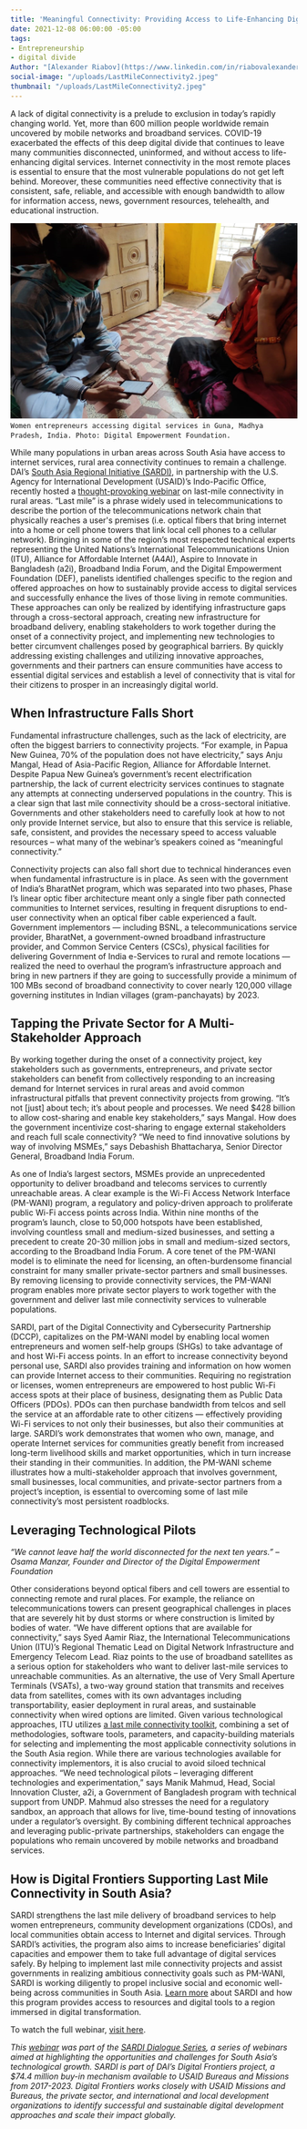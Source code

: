 ```yaml
---
title: 'Meaningful Connectivity: Providing Access to Life-Enhancing Digital Services'
date: 2021-12-08 06:00:00 -05:00
tags:
- Entrepreneurship
- digital divide
Author: "[Alexander Riabov](https://www.linkedin.com/in/riabovalexander/)"
social-image: "/uploads/LastMileConnectivity2.jpeg"
thumbnail: "/uploads/LastMileConnectivity2.jpeg"
---
```


A lack of digital connectivity is a prelude to exclusion in today’s rapidly changing world. Yet, more than 600 million people worldwide remain uncovered by mobile networks and broadband services. COVID-19 exacerbated the effects of this deep digital divide that continues to leave many communities disconnected, uninformed, and without access to life-enhancing digital services. Internet connectivity in the most remote places is essential to ensure that the most vulnerable populations do not get left behind. Moreover, these communities need effective connectivity that is consistent, safe, reliable, and accessible with enough bandwidth to allow for information access, news, government resources, telehealth, and educational instruction.

![LastMileConnectivity2.jpeg](/uploads/LastMileConnectivity2.jpeg)`Women entrepreneurs accessing digital services in Guna, Madhya Pradesh, India. Photo: Digital Empowerment Foundation.`

<!--more-->

While many populations in urban areas across South Asia have access to internet services, rural area connectivity continues to remain a challenge. DAI’s [South Asia Regional Initiative (SARDI),](https://www.usaid.gov/digital-development/sardi-factsheet) in partnership with the U.S. Agency for International Development (USAID)’s Indo-Pacific Office, recently hosted a [thought-provoking webinar](https://www.youtube.com/watch?v=yYsZkuPcetI&t=3762s) on last-mile connectivity in rural areas. “Last mile” is a phrase widely used in telecommunications to describe the portion of the telecommunications network chain that physically reaches a user's premises (i.e. optical fibers that bring internet into a home or cell phone towers that link local cell phones to a cellular network). Bringing in some of the region’s most respected technical experts representing the United Nations’s International Telecommunications Union (ITU), Alliance for Affordable Internet (A4AI), Aspire to Innovate in Bangladesh (a2i), Broadband India Forum, and the Digital Empowerment Foundation (DEF), panelists identified challenges specific to the region and offered approaches on how to sustainably provide access to digital services and successfully enhance the lives of those living in remote communities. These approaches can only be realized by identifying infrastructure gaps through a cross-sectoral approach, creating new infrastructure for broadband delivery, enabling stakeholders to work together during the onset of a connectivity project, and implementing new technologies to better circumvent challenges posed by geographical barriers. By quickly addressing existing challenges and utilizing innovative approaches, governments and their partners can ensure communities have access to essential digital services and establish a level of connectivity that is vital for their citizens to prosper in an increasingly digital world.

## When Infrastructure Falls Short

Fundamental infrastructure challenges, such as the lack of electricity, are often the biggest barriers to connectivity projects. “For example, in Papua New Guinea, 70% of the population does not have electricity,” says Anju Mangal, Head of Asia-Pacific Region, Alliance for Affordable Internet. Despite Papua New Guinea’s government’s recent electrification partnership, the lack of current electricity services continues to stagnate any attempts at connecting underserved populations in the country. This is a clear sign that last mile connectivity should be a cross-sectoral initiative. Governments and other stakeholders need to carefully look at how to not only provide Internet service, but also to ensure that this service is reliable, safe, consistent, and provides the necessary speed to access valuable resources – what many of the webinar’s speakers coined as “meaningful connectivity.”

Connectivity projects can also fall short due to technical hinderances even when fundamental infrastructure is in place. As seen with the government of India’s BharatNet program, which was separated into two phases, Phase I’s linear optic fiber architecture meant only a single fiber path connected communities to Internet services, resulting in frequent disruptions to end-user connectivity when an optical fiber cable experienced a fault. Government implementors — including BSNL, a telecommunications service provider, BharatNet, a government-owned broadband infrastructure provider, and Common Service Centers (CSCs), physical facilities for delivering Government of India e-Services to rural and remote locations — realized the need to overhaul the program’s infrastructure approach and bring in new partners if they are going to successfully provide a minimum of 100 MBs second of broadband connectivity to cover nearly 120,000 village governing institutes in Indian villages (gram-panchayats) by 2023.

## Tapping the Private Sector for A Multi-Stakeholder Approach

By working together during the onset of a connectivity project, key stakeholders such as governments, entrepreneurs, and private sector stakeholders can benefit from collectively responding to an increasing demand for Internet services in rural areas and avoid common infrastructural pitfalls that prevent connectivity projects from growing. “It’s not \[just\] about tech; it’s about people and processes. We need $428 billion to allow cost-sharing and enable key stakeholders,” says Mangal. How does the government incentivize cost-sharing to engage external stakeholders and reach full scale connectivity? “We need to find innovative solutions by way of involving MSMEs,” says Debashish Bhattacharya, Senior Director General, Broadband India Forum.

As one of India’s largest sectors, MSMEs provide an unprecedented opportunity to deliver broadband and telecoms services to currently unreachable areas. A clear example is the Wi-Fi Access Network Interface (PM-WANI) program, a regulatory and policy-driven approach to proliferate public Wi-Fi access points across India. Within nine months of the program’s launch, close to 50,000 hotspots have been established, involving countless small and medium-sized businesses, and setting a precedent to create 20-30 million jobs in small and medium-sized sectors, according to the Broadband India Forum. A core tenet of the PM-WANI model is to eliminate the need for licensing, an often-burdensome financial constraint for many smaller private-sector partners and small businesses. By removing licensing to provide connectivity services, the PM-WANI program enables more private sector players to work together with the government and deliver last mile connectivity services to vulnerable populations.

SARDI, part of the Digital Connectivity and Cybersecurity Partnership (DCCP), capitalizes on the PM-WANI model by enabling local women entrepreneurs and women self-help groups (SHGs) to take advantage of and host Wi-Fi access points. In an effort to increase connectivity beyond personal use, SARDI also provides training and information on how women can provide Internet access to their communities. Requiring no registration or licenses, women entrepreneurs are empowered to host public Wi-Fi access spots at their place of business, designating them as Public Data Officers (PDOs). PDOs can then purchase bandwidth from telcos and sell the service at an affordable rate to other citizens — effectively providing Wi-Fi services to not only their businesses, but also their communities at large. SARDI’s work demonstrates that women who own, manage, and operate Internet services for communities greatly benefit from increased long-term livelihood skills and market opportunities, which in turn increase their standing in their communities. In addition, the PM-WANI scheme illustrates how a multi-stakeholder approach that involves government, small businesses, local communities, and private-sector partners from a project’s inception, is essential to overcoming some of last mile connectivity’s most persistent roadblocks.

## Leveraging Technological Pilots

*“We cannot leave half the world disconnected for the next ten years.” – Osama Manzar, Founder and Director of the Digital Empowerment Foundation*

Other considerations beyond optical fibers and cell towers are essential to connecting remote and rural places. For example, the reliance on telecommunications towers can present geographical challenges in places that are severely hit by dust storms or where construction is limited by bodies of water. “We have different options that are available for connectivity,” says Syed Aamir Riaz, the International Telecommunications Union (ITU)’s Regional Thematic Lead on Digital Network Infrastructure and Emergency Telecom Lead. Riaz points to the use of broadband satellites as a serious option for stakeholders who want to deliver last-mile services to unreachable communities. As an alternative, the use of Very Small Aperture Terminals (VSATs), a two-way ground station that transmits and receives data from satellites, comes with its own advantages including transportability, easier deployment in rural areas, and sustainable connectivity when wired options are limited. Given various technological approaches, ITU utilizes [a last mile connectivity toolkit](https://www.itu.int/en/ITU-D/Regional-Presence/AsiaPacific/Documents/Events/2021/LMC/LMC%20-ASP%20.pdf), combining a set of methodologies, software tools, parameters, and capacity-building materials for selecting and implementing the most applicable connectivity solutions in the South Asia region. While there are various technologies available for connectivity implementors, it is also crucial to avoid siloed technical approaches. “We need technological pilots – leveraging different technologies and experimentation,” says Manik Mahmud, Head, Social Innovation Cluster, a2i, a Government of Bangladesh program with technical support from UNDP. Mahmud also stresses the need for a regulatory sandbox, an approach that allows for live, time-bound testing of innovations under a regulator’s oversight. By combining different technical approaches and leveraging public-private partnerships, stakeholders can engage the populations who remain uncovered by mobile networks and broadband services.

## How is Digital Frontiers Supporting Last Mile Connectivity in South Asia?

SARDI strengthens the last mile delivery of broadband services to help women entrepreneurs, community development organizations (CDOs), and local communities obtain access to Internet and digital services. Through SARDI’s activities, the program also aims to increase beneficiaries’ digital capacities and empower them to take full advantage of digital services safely. By helping to implement last mile connectivity projects and assist governments in realizing ambitious connectivity goals such as PM-WANI, SARDI is working diligently to propel inclusive social and economic well-being across communities in South Asia. [Learn more](https://www.usaid.gov/digital-development/sardi-factsheet) about SARDI and how this program provides access to resources and digital tools to a region immersed in digital transformation.

To watch the full webinar, [visit here](https://www.youtube.com/watch?v=yYsZkuPcetI&t=4366s).

*This [webinar](https://www.youtube.com/watch?v=yYsZkuPcetI&t=3762s) was part of the [SARDI Dialogue Series](https://app.livestorm.co/usaid/sardi), a series of webinars aimed at highlighting the opportunities and challenges for South Asia’s technological growth. SARDI is part of DAI’s Digital Frontiers project, a $74.4 million buy-in mechanism available to USAID Bureaus and Missions from 2017-2023. Digital Frontiers works closely with USAID Missions and Bureaus, the private sector, and international and local development organizations to identify successful and sustainable digital development approaches and scale their impact globally.*